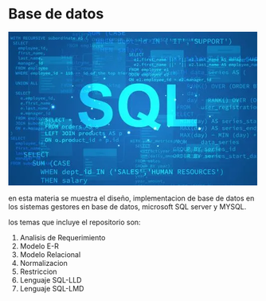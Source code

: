 # Base de datos
![Base de Datos](./img/sql.jpg)

en esta materia se muestra el diseño, implementacion
de base de datos en los sistemas gestores en base de datos, microsoft SQL server y MYSQL.

los temas que incluye el repositorio son:

1. Analisis de Requerimiento
2. Modelo E-R
3. Modelo Relacional
4. Normalizacion
5. Restriccion
6. Lenguaje SQL-LLD
7. Lenguaje SQL-LMD
